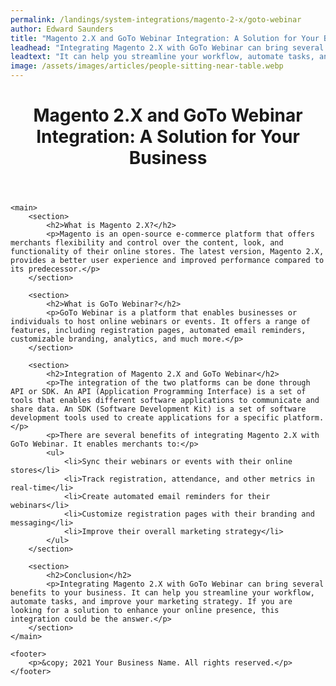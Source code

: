 ```yaml
---
permalink: /landings/system-integrations/magento-2-x/goto-webinar
author: Edward Saunders
title: "Magento 2.X and GoTo Webinar Integration: A Solution for Your Business"
leadhead: "Integrating Magento 2.X with GoTo Webinar can bring several benefits to your business"
leadtext: "It can help you streamline your workflow, automate tasks, and improve your marketing strategy. If you are looking for a solution to enhance your online presence, this integration could be the answer."
image: /assets/images/articles/people-sitting-near-table.webp
---
```

<div class="arttext">
	<header>
		<h1>Magento 2.X and GoTo Webinar Integration: A Solution for Your Business</h1>
	</header>

	<main>
		<section>
			<h2>What is Magento 2.X?</h2>
			<p>Magento is an open-source e-commerce platform that offers merchants flexibility and control over the content, look, and functionality of their online stores. The latest version, Magento 2.X, provides a better user experience and improved performance compared to its predecessor.</p>
		</section>

		<section>
			<h2>What is GoTo Webinar?</h2>
			<p>GoTo Webinar is a platform that enables businesses or individuals to host online webinars or events. It offers a range of features, including registration pages, automated email reminders, customizable branding, analytics, and much more.</p>
		</section>

		<section>
			<h2>Integration of Magento 2.X and GoTo Webinar</h2>
			<p>The integration of the two platforms can be done through API or SDK. An API (Application Programming Interface) is a set of tools that enables different software applications to communicate and share data. An SDK (Software Development Kit) is a set of software development tools used to create applications for a specific platform.</p>
			<p>There are several benefits of integrating Magento 2.X with GoTo Webinar. It enables merchants to:</p>
			<ul>
				<li>Sync their webinars or events with their online stores</li>
				<li>Track registration, attendance, and other metrics in real-time</li>
				<li>Create automated email reminders for their webinars</li>
				<li>Customize registration pages with their branding and messaging</li>
				<li>Improve their overall marketing strategy</li>
			</ul>
		</section>

		<section>
			<h2>Conclusion</h2>
			<p>Integrating Magento 2.X with GoTo Webinar can bring several benefits to your business. It can help you streamline your workflow, automate tasks, and improve your marketing strategy. If you are looking for a solution to enhance your online presence, this integration could be the answer.</p>
		</section>
	</main>

	<footer>
		<p>&copy; 2021 Your Business Name. All rights reserved.</p>
	</footer>

</div>